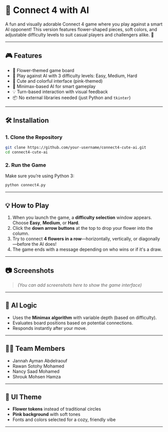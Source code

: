 # 🌸 Connect 4 with AI 

A fun and visually adorable Connect 4 game where you play against a smart AI opponent! This version features flower-shaped pieces, soft colors, and adjustable difficulty levels to suit casual players and challengers alike. 🌼

---

## 🎮 Features

* 🌼 Flower-themed game board
* 🤖 Play against AI with 3 difficulty levels: Easy, Medium, Hard
* 🎨 Cute and colorful interface (pink-themed)
* 🧠 Minimax-based AI for smart gameplay
* 💡 Turn-based interaction with visual feedback
* 📦 No external libraries needed (just Python and `tkinter`)

---

## 🛠️ Installation

### 1. Clone the Repository

```bash
git clone https://github.com/your-username/connect4-cute-ai.git
cd connect4-cute-ai
```

### 2. Run the Game

Make sure you’re using Python 3:

```bash
python connect4.py
```

---

## 💡 How to Play

1. When you launch the game, a **difficulty selection** window appears.
   Choose **Easy**, **Medium**, or **Hard**.
2. Click the **down arrow buttons** at the top to drop your flower into the column.
3. Try to connect **4 flowers in a row**—horizontally, vertically, or diagonally—before the AI does!
4. The game ends with a message depending on who wins or if it's a draw.

---

## 📷 Screenshots

> *(You can add screenshots here to show the game interface)*

---

## 🧠 AI Logic

* Uses the **Minimax algorithm** with variable depth (based on difficulty).
* Evaluates board positions based on potential connections.
* Responds instantly after your move.

---

## 👩‍💻 Team Members

* Jannah Ayman Abdelraouf 
* Rawan Sotohy Mohamed 
* Nancy Saad Mohamed
* Shrouk Mohsen Hamza

---

## 🎨 UI Theme

* **Flower tokens** instead of traditional circles
* **Pink background** with soft tones
* Fonts and colors selected for a cozy, friendly vibe

---
